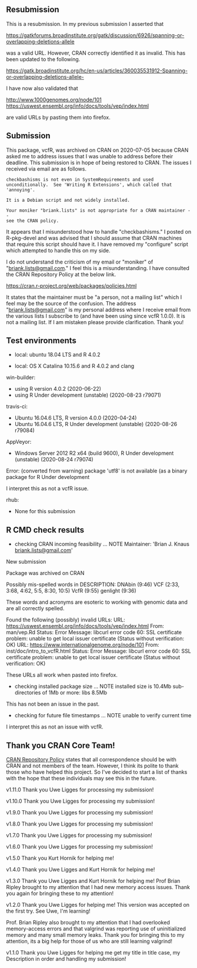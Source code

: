 

## Resubmission

This is a resubmission.
In my previous submission I asserted that

https://gatkforums.broadinstitute.org/gatk/discussion/6926/spanning-or-overlapping-deletions-allele

was a valid URL. However, CRAN correctly identified it as invalid. This has been updated to the following.

https://gatk.broadinstitute.org/hc/en-us/articles/360035531912-Spanning-or-overlapping-deletions-allele-

I have now also validated that

http://www.1000genomes.org/node/101
https://uswest.ensembl.org/info/docs/tools/vep/index.html

are valid URLs by pasting them into firefox.


## Submission

This package, vcfR, was archived on CRAN on 2020-07-05 because CRAN asked me to address issues that I was unable to address before their deadline.
This submission is in hope of being restored to CRAN.
The issues I received via email are as follows.

```
checkbashisms is not even in SystemRequirements and used
unconditionally.  See 'Writing R Extensions', which called that 'annoying'.

It is a Debian script and not widely installed.

Your moniker "briank.lists" is not appropriate for a CRAN maintainer --
see the CRAN policy.
```

It appears that I misunderstood how to handle "checkbashisms."
I posted on R-pkg-devel and was advised that I should assume that CRAN machines that require this script should have it.
I have removed my "configure" script which attempted to handle this on my side.

I do not understand the criticism of my email or "moniker" of "briank.lists@gmail.com."
I feel this is a misunderstanding.
I have consulted the CRAN Repository Policy at the below link.

https://cran.r-project.org/web/packages/policies.html

It states that the maintainer must be "a person, not a mailing list" which I feel may be the source of the confusion.
The address "briank.lists@gmail.com" is my personal address where I receive email from the various lists I subscribe to (and have been using since vcfR 1.0.0).
It is not a mailing list.
If I am mistaken please provide clarification.
Thank you!


## Test environments

* local:
ubuntu 18.04 LTS and R 4.0.2

* local:
OS X Catalina 10.15.6 and R 4.0.2 and clang

win-builder:
* using R version 4.0.2 (2020-06-22)
* using R Under development (unstable) (2020-08-23 r79071)

travis-ci:
* Ubuntu 16.04.6 LTS, R version 4.0.0 (2020-04-24)
* Ubuntu 16.04.6 LTS, R Under development (unstable) (2020-08-26 r79084)

AppVeyor:
* Windows Server 2012 R2 x64 (build 9600), R Under development (unstable) (2020-08-24 r79074)

Error: (converted from warning) package 'utf8' is not available (as a binary package for R Under development

I interpret this as not a vcfR issue.

rhub:
* None for this submission


## R CMD check results

* checking CRAN incoming feasibility ... NOTE
Maintainer: 'Brian J. Knaus <briank.lists@gmail.com>'

New submission

Package was archived on CRAN

Possibly mis-spelled words in DESCRIPTION:
  DNAbin (9:46)
  VCF (2:33, 3:68, 4:62, 5:5, 8:30, 10:5)
  VcfR (9:55)
  genlight (9:36)

These words and acronyms are esoteric to working with genomic data and are all correctly spelled.

Found the following (possibly) invalid URLs:
  URL: https://uswest.ensembl.org/info/docs/tools/vep/index.html
    From: man/vep.Rd
    Status: Error
    Message: libcurl error code 60:
      	SSL certificate problem: unable to get local issuer certificate
      	(Status without verification: OK)
  URL: https://www.internationalgenome.org/node/101
    From: inst/doc/intro_to_vcfR.html
    Status: Error
    Message: libcurl error code 60:
      	SSL certificate problem: unable to get local issuer certificate
      	(Status without verification: OK)

These URLs all work when pasted into firefox.


* checking installed package size ... NOTE
  installed size is 10.4Mb
  sub-directories of 1Mb or more:
    libs   8.5Mb

This has not been an issue in the past.


* checking for future file timestamps ... NOTE
unable to verify current time

I interpret this as not an issue with vcfR.


## Thank you CRAN Core Team!

[CRAN Repository Policy](https://cran.r-project.org/web/packages/policies.html) states that all correspondence should be with CRAN and not members of the team.
However, I think its polite to thank those who have helped this project.
So I've decided to start a list of thanks with the hope that these individuals may see this in the future.

v1.11.0 Thank you Uwe Ligges for processing my submission!

v1.10.0 Thank you Uwe Ligges for processing my submission!

v1.9.0 Thank you Uwe Ligges for processing my submission!

v1.8.0 Thank you Uwe Ligges for processing my submission!

v1.7.0 Thank you Uwe Ligges for processing my submission!

v1.6.0 Thank you Uwe Ligges for processing my submission!

v1.5.0 Thank you Kurt Hornik for helping me!

v1.4.0 Thank you Uwe Ligges and Kurt Hornik for helping me!

v1.3.0 Thank you Uwe Ligges and Kurt Hornik for helping me!
Prof Brian Ripley brought to my attention that I had new memory access issues.
Thank you again for bringing these to my attention!

v1.2.0 Thank you Uwe Ligges for helping me!
This version was accepted on the first try.
See Uwe, I'm learning!

Prof. Brian Ripley also brought to my attention that I had overlooked memory-access errors and that valgrind was reporting use of uninitialized memory and many small memory leaks.
Thank you for bringing this to my attention, its a big help for those of us who are still learning valgrind!

v1.1.0 Thank you Uwe Ligges for helping me get my title in title case, my Description in order and handling my submission!

